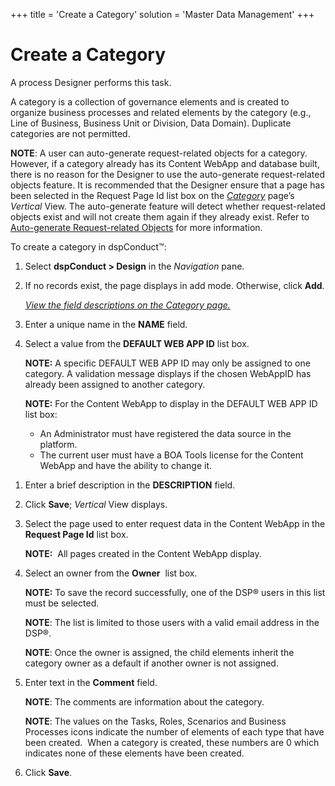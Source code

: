 +++
title = 'Create a Category'
solution = 'Master Data Management'
+++

# Create a Category

A process Designer performs this task.

A category is a collection of governance elements and is created to
organize business processes and related elements by the category (e.g.,
Line of Business, Business Unit or Division, Data Domain). Duplicate
categories are not permitted.

**NOTE**: A user can auto-generate request-related objects for a
category. However, if a category already has its Content WebApp and
database built, there is no reason for the Designer to use the
auto-generate request-related objects feature. It is recommended that
the Designer ensure that a page has been selected in the Request Page Id
list box on the *[Category](../Page_Desc/Category_H.htm)* page’s
*Vertical* View. The auto-generate feature will detect whether
request-related objects exist and will not create them again if they
already exist. Refer to [Auto-generate Request-related
Objects](Auto_Generate_Request_related_Objects.htm) for more
information.

To create a category in dspConduct™:

1.  Select <span style="font-weight: bold;">dspConduct \>
    </span>**Design** in the *Navigation* pane.

2.  If no records exist, the page displays in add mode. Otherwise, click
    **Add**.
    
    *<span style="color: #365F91;">[View the field descriptions on the
    Category page.](../Page_Desc/Category_H.htm)</span>*

3.  Enter a unique name in the **NAME** field.

4.  Select a value from the **DEFAULT WEB APP ID** list box.
    
    **NOTE:** A specific DEFAULT WEB APP ID may only be assigned to one
    category. A validation message displays if the chosen WebAppID has
    already been assigned to another category.
    
    **NOTE:** For the Content WebApp to display in the DEFAULT WEB APP
    ID list box:
    
      - An Administrator must have registered the data source in the
        platform.
      - The current user must have a BOA Tools license for the Content
        WebApp and have the ability to change it.

<!-- end list -->

1.  Enter a brief description in the **DESCRIPTION** field.

2.  Click **Save**; *Vertical* View displays.

3.  Select the page used to enter request data in the Content WebApp in
    the <span style="font-weight: bold;">Request Page Id</span> list
    box.
    
    **NOTE:**  All pages created in the Content WebApp
    display.<span> </span>

4.  Select an owner from the **Owner**  list box.
    
    **NOTE:** To save the record successfully, one of the DSP® users in
    this list must be selected.
    
    **NOTE**: The list is limited to those users with a valid email
    address in the DSP®.
    
    **NOTE**: Once the owner is assigned, the child elements inherit the
    category owner as a default if another owner is not assigned.

5.  Enter text in the **Comment** field.
    
    **NOTE**: The comments are information about the category.
    
    **NOTE**: The values on the Tasks, Roles, Scenarios and Business
    Processes icons indicate the number of elements of each type that
    have been created.<span> </span> When a category is created, these
    numbers are 0 which indicates none of these elements have been
    created.

6.  Click <span style="font-weight: bold;">Save</span>.
